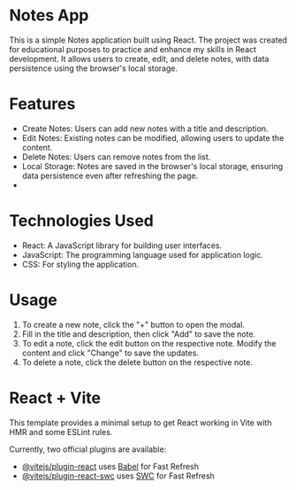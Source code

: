 # Notes App
This is a simple Notes application built using React. The project was created for educational purposes to practice and enhance my skills in React development. It allows users to create, edit, and delete notes, with data persistence using the browser's local storage.

# Features

- Create Notes: Users can add new notes with a title and description.
- Edit Notes: Existing notes can be modified, allowing users to update the content.
- Delete Notes: Users can remove notes from the list.
- Local Storage: Notes are saved in the browser's local storage, ensuring data persistence even after refreshing the page.
- 
# Technologies Used
- React: A JavaScript library for building user interfaces.
- JavaScript: The programming language used for application logic.
- CSS: For styling the application.

# Usage
1. To create a new note, click the "+" button to open the modal.
2. Fill in the title and description, then click "Add" to save the note.
3. To edit a note, click the edit button on the respective note. Modify the content and click "Change" to save the updates.
4. To delete a note, click the delete button on the respective note.


# React + Vite

This template provides a minimal setup to get React working in Vite with HMR and some ESLint rules.

Currently, two official plugins are available:

- [@vitejs/plugin-react](https://github.com/vitejs/vite-plugin-react/blob/main/packages/plugin-react/README.md) uses [Babel](https://babeljs.io/) for Fast Refresh
- [@vitejs/plugin-react-swc](https://github.com/vitejs/vite-plugin-react-swc) uses [SWC](https://swc.rs/) for Fast Refresh
